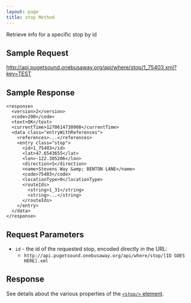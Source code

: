 ```yaml
---
layout: page
title: stop Method
---
```


Retrieve info for a specific stop by id

## Sample Request

http://api.pugetsound.onebusaway.org/api/where/stop/1_75403.xml?key=TEST

## Sample Response

    <response>
      <version>2</version>
      <code>200</code>
      <text>OK</text>
      <currentTime>1270614730908</currentTime>
      <data class="entryWithReferences">
        <references>...</references>
        <entry class="stop">
          <id>1_75403</id>
          <lat>47.6543655</lat>
          <lon>-122.305206</lon>
          <direction>S</direction>
          <name>Stevens Way &amp; BENTON LANE</name>
          <code>75403</code>
          <locationType>0</locationType>
          <routeIds>
            <string>1_31</string>
            <string>...</string>
          </routeIds>
        </entry>
      </data>
    </response>

## Request Parameters

* `id` - the id of the requested stop, encoded directly in the URL:
    * `http://api.pugetsound.onebusaway.org/api/where/stop/[ID GOES HERE].xml`

## Response

See details about the various properties of the [`<stop/>` element](../elements/stop.html).